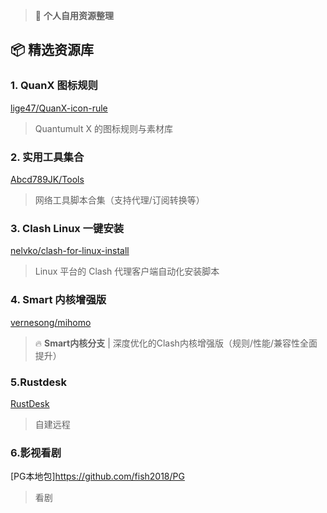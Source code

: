 > 🚩 **个人自用资源整理** 

## 📦 精选资源库

### 1. QuanX 图标规则  
[lige47/QuanX-icon-rule](https://github.com/lige47/QuanX-icon-rule)  
> Quantumult X 的图标规则与素材库

### 2. 实用工具集合  
[Abcd789JK/Tools](https://github.com/Abcd789JK/Tools)  
> 网络工具脚本合集（支持代理/订阅转换等）

### 3. Clash Linux 一键安装  
[nelvko/clash-for-linux-install](https://github.com/nelvko/clash-for-linux-install)  
> Linux 平台的 Clash 代理客户端自动化安装脚本

### 4. Smart 内核增强版  
[vernesong/mihomo](https://github.com/vernesong/mihomo/releases)  
> 🔥 **Smart内核分支** | 深度优化的Clash内核增强版（规则/性能/兼容性全面提升）

### 5.Rustdesk
[RustDesk](https://github.com/lejianwen/rustdesk-server)
> 自建远程

### 6.影视看剧
[PG本地包]https://github.com/fish2018/PG
> 看剧
